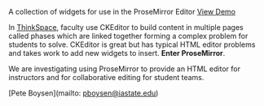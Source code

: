A collection of widgets for use in the ProseMirror Editor [View Demo](https://pboysen.github.io)

In [ThinkSpace](http://www.thinkspace.org), 
faculty use CKEditor to build content in multiple pages called phases which are 
linked together forming a complex problem for students to solve. CKEditor is great but has typical HTML editor problems and takes work to add new widgets to insert. **Enter ProseMirror**.

We are investigating using ProseMirror to provide an HTML editor for instructors and for collaborative editing for student teams.

[Pete Boysen](mailto: pboysen@iastate.edu)

